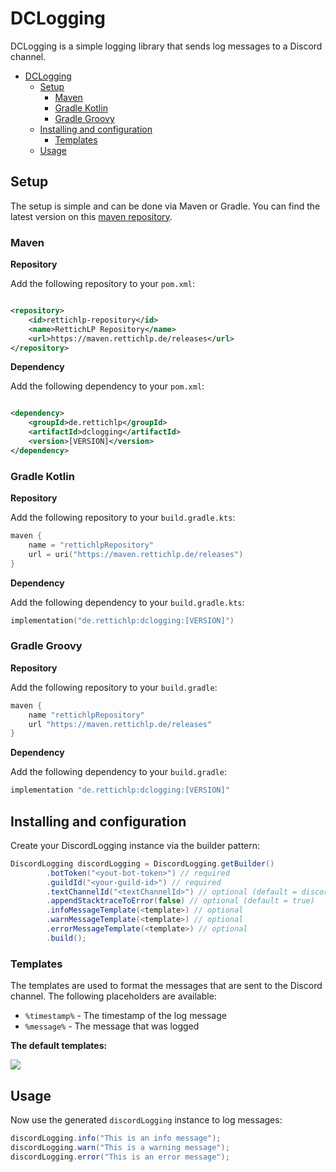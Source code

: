 # DCLogging

DCLogging is a simple logging library that sends log messages to a Discord channel.

<!-- TOC -->
* [DCLogging](#dclogging)
  * [Setup](#setup)
    * [Maven](#maven)
    * [Gradle Kotlin](#gradle-kotlin)
    * [Gradle Groovy](#gradle-groovy)
  * [Installing and configuration](#installing-and-configuration)
    * [Templates](#templates)
  * [Usage](#usage)
<!-- TOC -->

## Setup

The setup is simple and can be done via Maven or Gradle. You can find the latest version on
this [maven repository](https://maven.rettichlp.de/#/releases/de/rettichlp/dclogging).

### Maven

**Repository**

Add the following repository to your `pom.xml`:

```xml

<repository>
    <id>rettichlp-repository</id>
    <name>RettichLP Repository</name>
    <url>https://maven.rettichlp.de/releases</url>
</repository>
```

**Dependency**

Add the following dependency to your `pom.xml`:

```xml

<dependency>
    <groupId>de.rettichlp</groupId>
    <artifactId>dclogging</artifactId>
    <version>[VERSION]</version>
</dependency>
```

### Gradle Kotlin

**Repository**

Add the following repository to your `build.gradle.kts`:

```kts
maven {
    name = "rettichlpRepository"
    url = uri("https://maven.rettichlp.de/releases")
}
```

**Dependency**

Add the following dependency to your `build.gradle.kts`:

```kts
implementation("de.rettichlp:dclogging:[VERSION]")
```

### Gradle Groovy

**Repository**

Add the following repository to your `build.gradle`:

```groovy
maven {
    name "rettichlpRepository"
    url "https://maven.rettichlp.de/releases"
}
```

**Dependency**

Add the following dependency to your `build.gradle`:

```groovy
implementation "de.rettichlp:dclogging:[VERSION]"
```

## Installing and configuration

Create your DiscordLogging instance via the builder pattern:

```java
DiscordLogging discordLogging = DiscordLogging.getBuilder()
        .botToken("<yout-bot-token>") // required
        .guildId("<your-guild-id>") // required
        .textChannelId("<textChannelId>") // optional (default = discord guild system channel)
        .appendStacktraceToError(false) // optional (default = true)
        .infoMessageTemplate(<template>) // optional
        .warnMessageTemplate(<template>) // optional
        .errorMessageTemplate(<template>) // optional
        .build();
```

### Templates

The templates are used to format the messages that are sent to the Discord channel. The following placeholders are available:

- `%timestamp%` - The timestamp of the log message
- `%message%` - The message that was logged

**The default templates:**

![](https://i.imgur.com/SqxgaIk.png)

## Usage

Now use the generated `discordLogging` instance to log messages:

```java
discordLogging.info("This is an info message");
discordLogging.warn("This is a warning message");
discordLogging.error("This is an error message");
```
